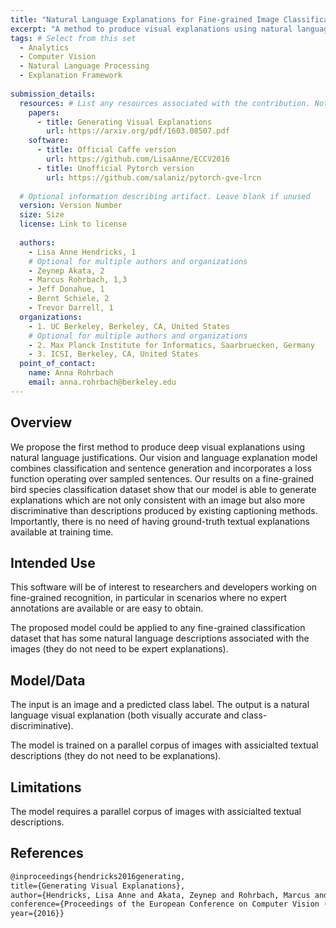 ```yaml
---
title: "Natural Language Explanations for Fine-grained Image Classification"
excerpt: "A method to produce visual explanations using natural language justifications."
tags: # Select from this set
  - Analytics
  - Computer Vision
  - Natural Language Processing
  - Explanation Framework
   
submission_details:
  resources: # List any resources associated with the contribution. Not all sections are required
    papers:
      - title: Generating Visual Explanations
        url: https://arxiv.org/pdf/1603.08507.pdf
    software:
      - title: Official Caffe version
        url: https://github.com/LisaAnne/ECCV2016
      - title: Unofficial Pytorch version
        url: https://github.com/salaniz/pytorch-gve-lrcn
   
  # Optional information describing artifact. Leave blank if unused
  version: Version Number
  size: Size
  license: Link to license
   
  authors:
    - Lisa Anne Hendricks, 1
    # Optional for multiple authors and organizations
    - Zeynep Akata, 2
    - Marcus Rohrbach, 1,3
    - Jeff Donahue, 1
    - Bernt Schiele, 2
    - Trevor Darrell, 1
  organizations:
    - 1. UC Berkeley, Berkeley, CA, United States
    # Optional for multiple authors and organizations
    - 2. Max Planck Institute for Informatics, Saarbruecken, Germany
    - 3. ICSI, Berkeley, CA, United States
  point_of_contact:
    name: Anna Rohrbach
    email: anna.rohrbach@berkeley.edu
---
```

   
## Overview
We propose the first method to produce deep visual explanations using natural language justifications. Our vision and language explanation model combines classification and sentence generation and incorporates a loss function operating over sampled sentences. Our results on a fine-grained bird species classification dataset show that our model is able to generate explanations which are not only consistent with an image but also more discriminative than descriptions produced by existing captioning methods.
Importantly, there is no need of having ground-truth textual explanations available at training time.

## Intended Use
This software will be of interest to researchers and developers working on fine-grained recognition, in particular in scenarios where no expert annotations are available or are easy to obtain.

The proposed model could be applied to any fine-grained classification dataset that has some natural language descriptions associated with the images (they do not need to be expert explanations).
   
## Model/Data
The input is an image and a predicted class label. The output is a natural language visual explanation (both visually accurate and class-discriminative).

The model is trained on a parallel corpus of images with assicialted textual descriptions (they do not need to be explanations).

## Limitations
The model requires a parallel corpus of images with assicialted textual descriptions.
   
## References
```tex
@inproceedings{hendricks2016generating, 
title={Generating Visual Explanations}, 
author={Hendricks, Lisa Anne and Akata, Zeynep and Rohrbach, Marcus and Donahue, Jeff and Schiele, Bernt and Darrell, Trevor}, 
conference={Proceedings of the European Conference on Computer Vision (ECCV)}, 
year={2016}}
```
